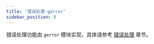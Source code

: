 ```yaml
---
title: '错误处理-gerror'
sidebar_position: 0
---
```


错误处理功能由 `gerror` 模块实现，具体请参考 [错误处理](output/goframe-v2.5-md/核心组件/错误处理) 章节。